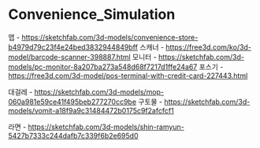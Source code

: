 # Convenience_Simulation

맵 - https://sketchfab.com/3d-models/convenience-store-b4979d79c23f4e24bed3832944849bff
스캐너 - https://free3d.com/ko/3d-model/barcode-scanner-398887.html
모니터 - https://sketchfab.com/3d-models/pc-monitor-8a207ba273a548d68f7217d1ffe24a67
포스기 - https://free3d.com/3d-model/pos-terminal-with-credit-card-227443.html

대걸레 - https://sketchfab.com/3d-models/mop-060a981e59ce41f495beb277270cc9be
구토물 - https://sketchfab.com/3d-models/vomit-a18f9a9c31484472b0175c9f2afcfcf1

라면 - https://sketchfab.com/3d-models/shin-ramyun-5427b7333c244dafb7c339f6b2e695d0
